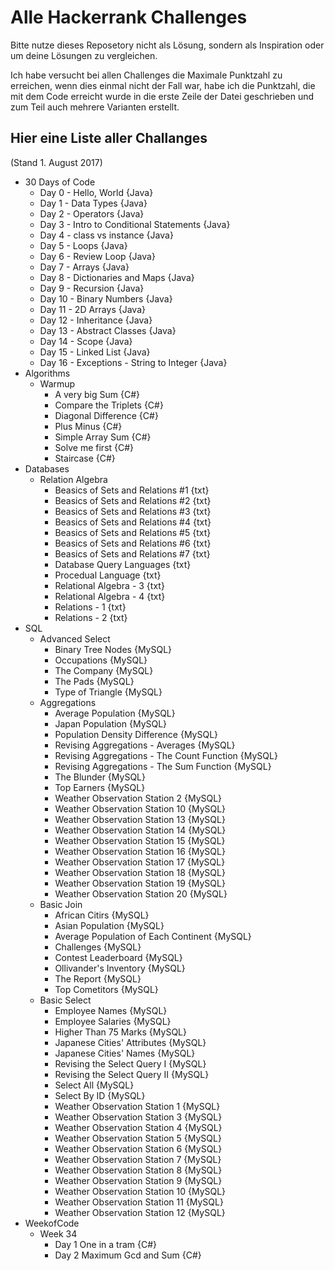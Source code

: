 # Alle Hackerrank Challenges
Bitte nutze dieses Reposetory nicht als Lösung, sondern als Inspiration oder um deine Lösungen zu vergleichen.

Ich habe versucht bei allen Challenges die Maximale Punktzahl zu erreichen, wenn dies einmal nicht der Fall war, habe ich die Punktzahl, die mit dem Code erreicht wurde in die erste Zeile der Datei geschrieben und zum Teil auch mehrere Varianten erstellt.

## Hier eine Liste aller Challanges
(Stand 1. August 2017)
* 30 Days of Code 
    * Day 0 - Hello, World {Java}
    * Day 1 - Data Types {Java}
    * Day 2 - Operators {Java}
    * Day 3 - Intro to Conditional Statements {Java}
    * Day 4 - class vs instance {Java}
    * Day 5 - Loops {Java}
    * Day 6 - Review Loop {Java}
    * Day 7 - Arrays {Java}
    * Day 8 - Dictionaries and Maps {Java}
    * Day 9 - Recursion {Java}
    * Day 10 - Binary Numbers {Java}
    * Day 11 - 2D Arrays {Java}
    * Day 12 - Inheritance {Java}
    * Day 13 - Abstract Classes {Java}
    * Day 14 - Scope {Java}
    * Day 15 - Linked List {Java}
    * Day 16 - Exceptions - String to Integer {Java}
* Algorithms
    * Warmup
        * A very big Sum {C#}
        * Compare the Triplets {C#}
        * Diagonal Difference {C#}
        * Plus Minus {C#}
        * Simple Array Sum {C#}
        * Solve me first {C#}
        * Staircase {C#}
* Databases
    * Relation Algebra
        * Beasics of Sets and Relations #1 {txt}
        * Beasics of Sets and Relations #2 {txt}
        * Beasics of Sets and Relations #3 {txt}
        * Beasics of Sets and Relations #4 {txt}
        * Beasics of Sets and Relations #5 {txt}
        * Beasics of Sets and Relations #6 {txt}
        * Beasics of Sets and Relations #7 {txt}
        * Database Query Languages {txt}
        * Procedual Language {txt}
        * Relational Algebra - 3 {txt}
        * Relational Algebra - 4 {txt}
        * Relations - 1 {txt}
        * Relations - 2 {txt}
* SQL
    * Advanced Select
        * Binary Tree Nodes {MySQL}
        * Occupations {MySQL}
        * The Company {MySQL}
        * The Pads {MySQL}
        * Type of Triangle {MySQL}
    * Aggregations
        * Average Population {MySQL}
        * Japan Population {MySQL}
        * Population Density Difference {MySQL}
        * Revising Aggregations - Averages {MySQL}
        * Revising Aggregations - The Count Function {MySQL}
        * Revising Aggregations - The Sum Function {MySQL}
        * The Blunder {MySQL}
        * Top Earners {MySQL}
        * Weather Observation Station 2 {MySQL}
        * Weather Observation Station 10 {MySQL}
        * Weather Observation Station 13 {MySQL}
        * Weather Observation Station 14 {MySQL}
        * Weather Observation Station 15 {MySQL}
        * Weather Observation Station 16 {MySQL}
        * Weather Observation Station 17 {MySQL}
        * Weather Observation Station 18 {MySQL}
        * Weather Observation Station 19 {MySQL}
        * Weather Observation Station 20 {MySQL}
    * Basic Join
        * African Citirs {MySQL}
        * Asian Population {MySQL}
        * Average Population of Each Continent {MySQL}
        * Challenges {MySQL}
        * Contest Leaderboard {MySQL}
        * Ollivander's Inventory {MySQL}
        * The Report {MySQL}
        * Top Cometitors {MySQL}
    * Basic Select
        * Employee Names {MySQL}
        * Employee Salaries {MySQL}
        * Higher Than 75 Marks {MySQL}
        * Japanese Cities' Attributes {MySQL}
        * Japanese Cities' Names {MySQL}
        * Revising the Select Query I {MySQL}
        * Revising the Select Query II {MySQL}
        * Select All {MySQL}
        * Select By ID {MySQL}
        * Weather Observation Station 1 {MySQL}
        * Weather Observation Station 3 {MySQL}
        * Weather Observation Station 4 {MySQL}
        * Weather Observation Station 5 {MySQL}
        * Weather Observation Station 6 {MySQL}
        * Weather Observation Station 7 {MySQL}
        * Weather Observation Station 8 {MySQL}
        * Weather Observation Station 9 {MySQL}
        * Weather Observation Station 10 {MySQL}
        * Weather Observation Station 11 {MySQL}
        * Weather Observation Station 12 {MySQL}
* WeekofCode
    * Week 34
        * Day 1 One in a tram {C#}
        * Day 2 Maximum Gcd and Sum {C#}

